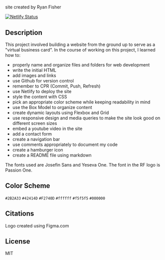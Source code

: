 # 

site created by Ryan Fisher

[![Netlify Status](https://api.netlify.com/api/v1/badges/9931ea49-790f-4ae0-9835-552f521972d1/deploy-status)](https://app.netlify.com/sites/about-me-leeringfish/deploys)

## Description

This project involved building a website from the ground up to serve as a "virtual business card". In the course of working on this project, I learned how to:

- properly name and organize files and folders for web development
- write the initial HTML
- add images and links
- use Github for version control
- remember to CPR (Commit, Push, Refresh)
- use Netlify to deploy the site
- style the content with CSS
- pick an appropriate color scheme while keeping readability in mind
- use the Box Model to organize content
- create dynamic layouts using Flexbox and Grid
- use responsive design and media queries to make the site look good on different screen sizes
- embed a youtube video in the site
- add a contact form
- create a navigation bar
- use comments appropriately to document my code
- create a hamburger icon
- create a README file using markdown

The fonts used are Josefin Sans and Yeseva One. The font in the RF logo is Passion One.

## Color Scheme

`#2B2A33`
`#42414D`
`#F2740D`
`#ffffff`
`#f5f5f5`
`#000000`

## Citations

Logo created using Figma.com

## License

MIT